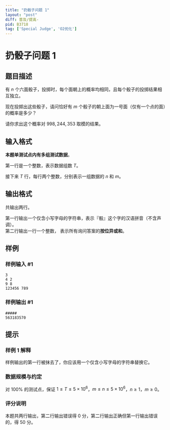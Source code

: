 ```yaml
---
title: "扔骰子问题 1"
layout: "post"
diff: 普及/提高-
pid: B3718
tag: ['Special Judge', 'O2优化']
---
```

# 扔骰子问题 1
## 题目描述

有 $n$ 个六面骰子，投掷时，每个面朝上的概率均相同，且每个骰子的投掷结果相互独立。

现在投掷出这些骰子，请问恰好有 $m$ 个骰子的朝上面为一号面（仅有一个点的面）的概率是多少？

请你求出这个概率对 $998,244,353$ 取模的结果。
## 输入格式

**本题单测试点内有多组测试数据**。

第一行是一个整数，表示数据组数 $T$。

接下来 $T$ 行，每行两个整数，分别表示一组数据的 $n$ 和 $m$。
## 输出格式

共输出两行。

第一行输出一个仅含小写字母的字符串，表示『骰』这个字的汉语拼音（不含声调）。  
第二行输出一行一个整数， 表示所有询问答案的**按位异或和**。
## 样例

### 样例输入 #1
```
3
4 2
9 8
123456 789
```
### 样例输出 #1
```
#####
563183570
```
## 提示

### 样例 1 解释

样例输出的第一行被抹去了，你应该用一个仅含小写字母的字符串替换它。

### 数据规模与约定

对 $100\%$ 的测试点，保证 $1 \leq T \leq 5 \times 10^6$，$m \leq n \leq 5 \times 10^6$，$n \geq 1$，$m \geq 0$。

### 评分说明

本题共两行输出，第二行输出错误得 $0$ 分，第二行输出正确但第一行输出错误的，得 $50$ 分。
